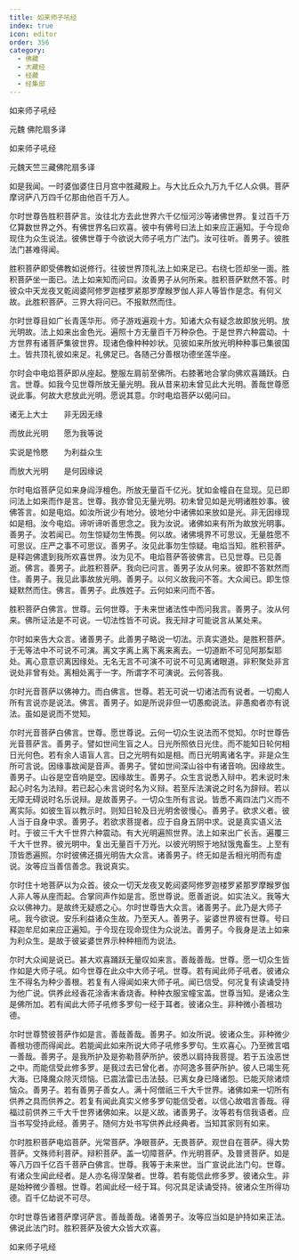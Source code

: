 ```yaml
---
title: 如来师子吼经
index: true
icon: editor
order: 356
category:
  - 佛藏
  - 大藏经
  - 经藏
  - 经集部
---
```


  如来师子吼经  

元魏 佛陀扇多译  

如来师子吼经  

元魏天竺三藏佛陀扇多译  

如是我闻。一时婆伽婆住日月宫中胜藏殿上。与大比丘众九万九千亿人众俱。菩萨摩诃萨八万四千亿那由他百千万人。  

尔时世尊告胜积菩萨言。汝往北方去此世界六千亿恒河沙等诸佛世界。复过百千万亿算数世界之外。有佛世界名曰欢喜。彼中有佛号曰法上如来应正遍知。于今现命现住为众生说法。彼佛世尊于今欲说大师子吼方广法门。汝可往听。善男子。彼胜法门甚难得闻。  

胜积菩萨即受佛教如说修行。往彼世界顶礼法上如来足已。右绕七匝却坐一面。胜积菩萨坐一面已。法上如来知而问曰。汝善男子从何所来。胜积菩萨默然不答。时彼众中天龙夜叉乾闼婆阿修罗迦楼罗紧那罗摩睺罗伽人非人等皆作是念。有何义故。此胜积菩萨。三界大将问已。不报默然而住。  

尔时世尊目如广长青莲华形。师子游戏遍观十方。知诸大众有疑念故即放光明。放光明故。法上如来出金色光。遍照十方无量百千万种杂色。于是世界六种震动。十方世界有诸菩萨集彼世界。现诸色像种种妙状。见彼如来所放光明种种事已集彼国土。皆共顶礼彼如来足。礼佛足已。各随己分善根功德坐莲华座。  

尔时会中电焰菩萨即从座起。整服左肩前至佛所。右膝著地合掌向佛欢喜踊跃。白言。世尊。如我今见世尊所放无量光明。我从昔来初未曾见此大光明。善哉世尊愿说此事。何故大悲放此光明。愿说其意。尔时电焰菩萨以偈问曰。  

诸无上大士　　非无因无缘  

而放此光明　　愿为我等说  

实说是怜愍　　为利益众生  

而放大光明　　是何因缘说  

尔时电焰菩萨见如来身阎浮檀色。所放无量百千亿光。犹如金幢自在显现。见已即问法上如来而作是言。世尊。我亦曾见无量光明。初未曾见如是光明诸胜妙事。彼佛答言。如是电焰。如汝所说少有地分。彼地分中诸佛如来放如是光。非无因缘现如是相。汝今电焰。谛听谛听善思念之。我为汝说。诸佛如来有所为故放光明事。善男子。汝若闻已。勿生惊疑勿生怖畏。何以故。诸佛境界不可思议。无量胜愿不可思议。庄严之事不可思议。善男子。汝见此事勿生惊疑。电焰当知。胜积菩萨。是释迦佛遣到我所欢喜世界。汝为见不。电焰菩萨答彼佛言。已见世尊。已见善逝。佛言。善男子。此胜积菩萨。我向已问言。善男子汝从何来。彼即不答默然而住。善男子。我见此事故放光明。善男子。以何义故我问不答。大众闻已。即生惊疑默然而住。佛言。善男子。此族姓子。云何如来问而不答。  

胜积菩萨白佛言。世尊。云何世尊。于未来世诸法性中而问我言。善男子。汝从何来。佛所证法是不可说。一切法性皆不可说。我无辩才可能说言从某处来。  

尔时如来告大众言。诸善男子。此善男子略说一切法。示真实道处。是胜积菩萨。于无等法中不可说不可演。离文字离上离下离来离去。一切道断不可见阿那梨耶处。离心意意识离因缘处。无名无言不可演不可说不可见离诸眼道。非积聚处非言说处非曾有处。离相处离于一字。所谓字不可演说。云何答我。  

尔时光音菩萨以佛神力。而白佛言。世尊。若无可说一切诸法而有说者。一切痴人所有言说亦是说法。佛言。善男子。如是所说非但一切愚痴说法。非愚痴者亦有说法。虽如是说而不觉知。  

尔时光音菩萨白佛言。世尊。愿世尊说。云何一切众生说法而不觉知。尔时世尊告光音菩萨言。善男子。譬如世间生盲之人。日光所照依日光住。而不能知日轮何相日光何色。若有余人语盲人言。日之光明有如是相。而日光明离诸名字。非是众生所可言说。因缘事故闻是音声。善男子。譬如世间深山谷中有诸音响。因缘故生。善男子。山谷是空音响是空。因缘故生。善男子。众生言说悉入辩中。若未说时未起心时名为法辩。若已起心未言说时名为义辩。若至斥法演说之时名为辞辩。若以无障无碍说时名乐说辩。是故善男子。一切众生所有言说。皆悉不离四法门义而不离实际。如彼生盲以教示时。则知日轮及日光明舍彼慢心。善男子。欲求义者。彼人当于自身中求。善男子。若欲求菩提者。应于自身五阴中求。说是真实语义法时。于彼三千大千世界六种震动。有大光明遍照世界。法上如来出广长舌。遍覆三千大千世界。彼光明中。复出无量百千万光。以彼光明照于地狱饿鬼畜生。上至有顶皆悉遍照。尔时彼佛还摄光明告大众言。诸善男子。终无如是舌相光明而有虚说。汝等应当善信善念。我说真实。  

尔时住十地菩萨以为众首。彼众一切天龙夜叉乾闼婆阿修罗迦楼罗紧那罗摩睺罗伽人非人等从座而起。合掌同声作如是言。愿世尊说。愿善逝说。如实法义。我等大众以佛神力。是故终无疑惑之心。尔时世尊告大众言。诸善男子。此乃是大师子吼。我今欲说。安乐利益诸众生故。乃至天人。善男子。娑婆世界彼有世尊。号曰释迦牟尼如来应正遍知。于今现在现命现住为众说法。善男子。今我身是法上如来为利众生。是故于彼娑婆世界示种种相而为说法。  

尔时大众闻是说已。甚大欢喜踊跃无量叹如来言。善哉善哉。世尊。愿一切众生皆作如是大师子吼。如今世尊在此众中大师子吼。世尊。若有闻此师子吼者。彼诸众生不得名为种少善根。若复有人得闻如来大师子吼。闻已信受。何况复有读诵受持为他广说。供养此经香花涂香末香烧香。种种衣服宝幢宝盖。世尊当知。是诸众生是佛所加。若有闻此大师子吼修多罗句一经于耳者。彼诸众生。非种微小善根功德。  

尔时世尊赞彼菩萨作如是言。善哉善哉。善男子。如汝所说。彼诸众生。非种微少善根功德而得闻此。若能闻此如来所说大师子吼修多罗句。生欢喜心。乃至微言唱一善哉。善男子。是我所护及是弥勒菩萨所护。彼悉以肩持我菩提。若于五浊恶世之中。而能信受此修多罗。是我过去已曾化者。亦阿逸多菩萨所护。彼人已竭生死大海。已降魔众除灭烦恼。已震法雷已击法鼓。已离女身已降诸怨。已能灭除诸烦恼众。善男子。若有善男子善女人。满十阿僧祇三千大千世界。诸佛如来一切所有供养之具而供养之。若复有闻此真实义修多罗句能信受者。以信心故唱言善哉。得福过前供养三千大千世界诸佛如来。以是义故。诸善男子。汝等若有信我语者。应当书写受持此经。善男子。随何方处书写供养此经典者。当知其家则有如来。  

尔时胜积菩萨电焰菩萨。光常菩萨。净眼菩萨。无畏菩萨。观世自在菩萨。得大势菩萨。文殊师利菩萨。辩积菩萨。盖一切障菩萨。作光明菩萨。及普贤菩萨。如是等八万四千亿百千菩萨白佛言。世尊。我等于未来世。当广宣说此法门句。世尊。有诸众生闻此经者。是人亦名得涅槃者。世尊。若有能信此修多罗。彼诸众生。非是始种微少善根。世尊。若闻此经一经于耳。何况具足读诵受持。彼诸众生所得功德。百千亿劫说不可尽。  

尔时世尊告诸菩萨摩诃萨言。善哉善哉。诸善男子。汝等应当如是护持如来正法。佛说此法门时。胜积菩萨及彼大众皆大欢喜。  

如来师子吼经  
